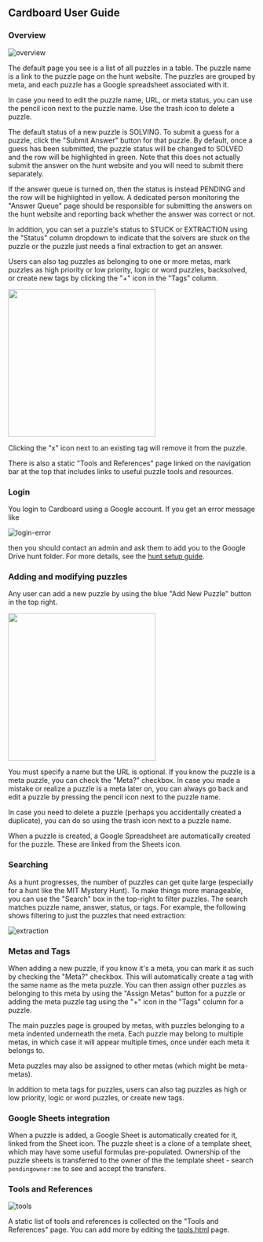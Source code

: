 ## Cardboard User Guide

### Overview

![overview](https://user-images.githubusercontent.com/1312469/209477999-b9996cd5-e8c8-4020-8d74-007ebe5558cb.png)

The default page you see is a list of all puzzles in a table. The puzzle name is a link to the puzzle page on the hunt website. The puzzles are grouped by meta, and each puzzle has a Google spreadsheet associated with it.

In case you need to edit the puzzle name, URL, or meta status, you can use the pencil icon next to the puzzle name. Use the trash icon to delete a puzzle.

The default status of a new puzzle is SOLVING. To submit a guess for a puzzle, click the "Submit Answer" button for that puzzle. By default, once a guess has been submitted, the puzzle status will be changed to SOLVED and the row will be highlighted in green. Note that this does not actually submit the answer on the hunt website and you will need to submit there separately.

If the answer queue is turned on, then the status is instead PENDING and the row will be highlighted in yellow. A dedicated person monitoring the "Answer Queue" page should be responsible for submitting the answers on the hunt website and reporting back whether the answer was correct or not.

In addition, you can set a puzzle's status to STUCK or EXTRACTION using the "Status" column dropdown to indicate that the solvers are stuck on the puzzle or the puzzle just needs a final extraction to get an answer.

Users can also tag puzzles as belonging to one or more metas, mark puzzles as high priority or low priority, logic or word puzzles, backsolved, or create new tags by clicking the "+" icon in the "Tags" column.

<img src='https://user-images.githubusercontent.com/1312469/147149416-29dda7c5-bde5-4277-8866-9b9954980bcd.png' width='300'>

Clicking the "x" icon next to an existing tag will remove it from the puzzle.

There is also a static "Tools and References" page linked on the navigation bar at the top that includes links to useful puzzle tools and resources.

### Login

You login to Cardboard using a Google account. If you get an error message like

![login-error](https://user-images.githubusercontent.com/544734/71759638-0ef64900-2e7e-11ea-8362-73f789085547.png)

then you should contact an admin and ask them to add you to the Google Drive hunt folder. For more details, see the [hunt setup guide](new-hunt-setup.md#giving-a-new-user-access-to-cardboard).

### Adding and modifying puzzles

Any user can add a new puzzle by using the blue "Add New Puzzle" button in the top right.

<img src='https://user-images.githubusercontent.com/544734/71759777-3cdc8d00-2e80-11ea-9d49-48de77370976.png' width='300'>

You must specify a name but the URL is optional. If you know the puzzle is a meta puzzle, you can check the "Meta?" checkbox. In case you made a mistake or realize a puzzle is a meta later on, you can always go back and edit a puzzle by pressing the pencil icon next to the puzzle name.

In case you need to delete a puzzle (perhaps you accidentally created a duplicate), you can do so using the trash icon next to a puzzle name.

When a puzzle is created, a Google Spreadsheet are automatically created for the puzzle. These are linked from the Sheets icon.

### Searching

As a hunt progresses, the number of puzzles can get quite large (especially for a hunt like the MIT Mystery Hunt). To make things more manageable, you can use the "Search" box in the top-right to filter puzzles. The search matches puzzle name, answer, status, or tags. For example, the following shows filtering to just the puzzles that need extraction:

![extraction](https://user-images.githubusercontent.com/1312469/209478179-85516d11-9701-4cc5-b608-f5691cab1d5c.png)

### Metas and Tags

When adding a new puzzle, if you know it's a meta, you can mark it as such by checking the "Meta?" checkbox. This will automatically create a tag with the same name as the meta puzzle. You can then assign other puzzles as belonging to this meta by using the "Assign Metas" button for a puzzle or adding the meta puzzle tag using the "+" icon in the "Tags" column for a puzzle.

The main puzzles page is grouped by metas, with puzzles belonging to a meta indented underneath the meta. Each puzzle may belong to multiple metas, in which case it will appear multiple times, once under each meta it belongs to.

Meta puzzles may also be assigned to other metas (which might be meta-metas).

In addition to meta tags for puzzles, users can also tag puzzles as high or low priority, logic or word puzzles, or create new tags.

### Google Sheets integration

When a puzzle is added, a Google Sheet is automatically created for it, linked from the Sheet icon. The puzzle sheet is a clone of a template sheet, which may have some useful formulas pre-populated. Ownership of the puzzle sheets is transferred to the owner of the the template sheet - search `pendingowner:me` to see and accept the transfers.

### Tools and References

![tools](https://user-images.githubusercontent.com/1312469/209479516-9d2195d3-40b0-40d2-be35-11fccce7ef01.png)

A static list of tools and references is collected on the "Tools and References" page. You can add more by editing the [tools.html](hunts/templates/tools.html) page.
